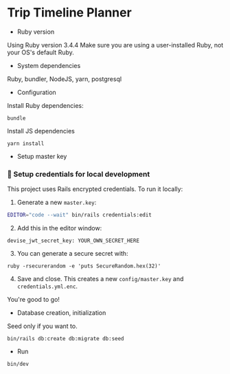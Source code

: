 # Trip Timeline Planner


- Ruby version

Using Ruby version 3.4.4
Make sure you are using a user-installed Ruby, not your OS's default Ruby.

- System dependencies

Ruby, bundler, NodeJS, yarn, postgresql

- Configuration

Install Ruby dependencies:

```
bundle
```

Install  JS dependencies

```
yarn install
```

- Setup master key

### 🔐 Setup credentials for local development

This project uses Rails encrypted credentials. To run it locally:

1. Generate a new `master.key`:

```bash
EDITOR="code --wait" bin/rails credentials:edit
```

2. Add this in the editor window:

```
devise_jwt_secret_key: YOUR_OWN_SECRET_HERE
```

3. You can generate a secure secret with:

```
ruby -rsecurerandom -e 'puts SecureRandom.hex(32)'
```
4. Save and close. This creates a new `config/master.key` and `credentials.yml.enc`.

You're good to go!

- Database creation, initialization

Seed only if you want to.

```
bin/rails db:create db:migrate db:seed
```

- Run

```
bin/dev
```
